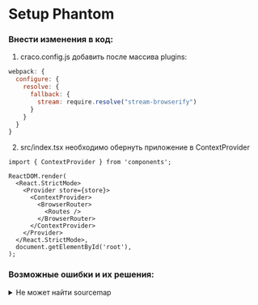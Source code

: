 # Setup Phantom

### Внести изменения в код:
1) craco.config.js
добавить после массива plugins:
```js
webpack: {
  configure: {
    resolve: {
      fallback: {
        stream: require.resolve("stream-browserify")
      }
    }
  }
}
```

2) src/index.tsx
необходимо обернуть приложение в ContextProvider
```tsx
import { ContextProvider } from 'components';

ReactDOM.render(
  <React.StrictMode>
    <Provider store={store}>
      <ContextProvider>
        <BrowserRouter>
          <Routes />
        </BrowserRouter>
      </ContextProvider>
    </Provider>
  </React.StrictMode>,
  document.getElementById('root'),
);
```

### Возможные ошибки и их решения:
<details>
  <summary>Не может найти sourcemap</summary>
  добавить в .env.development и .env.production

  ```bash
  GENERATE_SOURCEMAP=false
  ```
</details>
